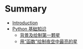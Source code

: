 # Summary

* [Introduction](README.md)
* [Python 基础知识](basic/README.md)
    * [背景及绘制第一颗星](basic/background.md)
    * [用“函数”绘制夜空中最亮的星](basic/func.md)

